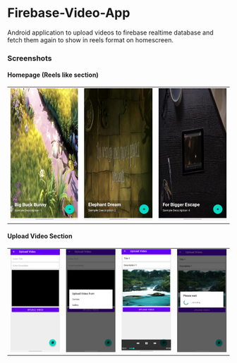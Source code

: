 # Firebase-Video-App
Android application to upload videos to firebase realtime database and fetch them again to show in reels format on homescreen.

### Screenshots

#### Homepage (Reels like section)

|  |  |  |
|---|---|---|
| ![](./ss/r1.jpg) | ![](./ss/r2.jpg) | ![](./ss/r3.jpg) |

#### Upload Video Section

|  |  |  |  |
|---|---|---|---|
| ![](./ss/up1.jpg) | ![](./ss/up2.jpg) | ![](./ss/up3.jpg) | ![](./ss/up4.jpg) |
